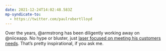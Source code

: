 ```yaml
---
date: 2021-12-24T14:02:48.583Z
mp-syndicate-to:
  - https://twitter.com/paulrobertlloyd
---
```

Over the years, @armstrong has been diligently working away on @niiceapp. No hype or bluster, just [laser focused on meeting his customers needs](https://youtube.com/watch?v=4ohNijJk6V8). That’s pretty inspirational, if you ask me.
